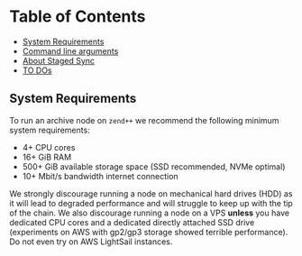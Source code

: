# Table of Contents
- [System Requirements](#system-requirements)
- [Command line arguments](command-line-arguments.md)
- [About Staged Sync](staged_sync.md)
- [TO DOs](todos.md)

## System Requirements
To run an archive node on `zend++` we recommend the following minimum system requirements:
- 4+ CPU cores
- 16+ GiB RAM
- 500+ GiB available storage space (SSD recommended, NVMe optimal)
- 10+ Mbit/s bandwidth internet connection

We strongly discourage running a node on mechanical hard drives (HDD) as it will lead to degraded performance and will struggle to keep up with the tip of the chain.
We also discourage running a node on a VPS __unless__ you have dedicated CPU cores and a dedicated directly attached SSD drive (experiments on AWS with gp2/gp3 storage showed terrible performance).
Do not even try on AWS LightSail instances.